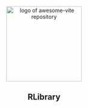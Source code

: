 <!--lint disable awesome-heading awesome-github awesome-toc double-link -->

<p align="center">
  <br>
  <img width="200" src="https://github.com/vitejs/awesome-vite/raw/master/assets/logo.svg" alt="logo of awesome-vite repository">
  <br>
</p>

<h2 align='center'>RLibrary</h2>

<!--lint ignore-->
